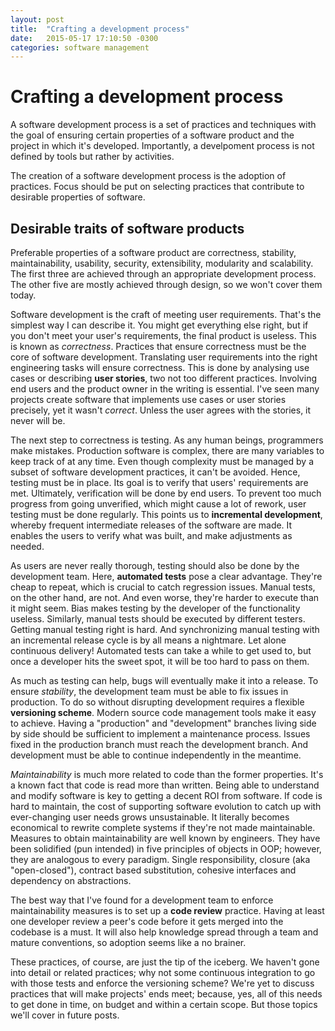 ```yaml
---
layout: post
title:  "Crafting a development process"
date:   2015-05-17 17:10:50 -0300
categories: software management
---
```


# Crafting a development process

A software development process is a set of practices and techniques with the goal of ensuring certain properties of a software product and the project in which it's developed. Importantly, a develpoment process is not defined by tools but rather by activities.

The creation of a software development process is the adoption of practices. Focus should be put on selecting practices that contribute to desirable properties of software.

## Desirable traits of software products
Preferable properties of a software product are correctness, stability, maintainability, usability, security, extensibility, modularity and scalability. The first three are achieved through an appropriate development process. The other five are mostly achieved through design, so we won't cover them today.

Software development is the craft of meeting user requirements. That's the simplest way I can describe it. You might get everything else right, but if you don't meet your user's requirements, the final product is useless. This is known as *correctness*. Practices that ensure correctness must be the core of software development. Translating user requirements into the right engineering tasks will ensure correctness. This is done by analysing use cases or describing **user stories**, two not too different practices. Involving end users and the product owner in the writing is essential. I've seen many projects create software that implements use cases or user stories precisely, yet it wasn't *correct*. Unless the user agrees with the stories, it never will be.

The next step to correctness is testing. As any human beings, programmers make mistakes. Production software is complex, there are many variables to keep track of at any time. Even though complexity must be managed by a subset of software development practices, it can't be avoided. Hence, testing must be in place. Its goal is to verify that users' requirements are met. Ultimately, verification will be done by end users. To prevent too much progress from going unverified, which might cause a lot of rework, user testing must be done regularly. This points us to **incremental development**, whereby frequent intermediate releases of the software are made. It enables the users to verify what was built, and make adjustments as needed.

As users are never really thorough, testing should also be done by the development team. Here, **automated tests** pose a clear advantage. They're cheap to repeat, which is crucial to catch regression issues. Manual tests, on the other hand, are not. And even worse, they're harder to execute than it might seem. Bias makes testing by the developer of the functionality useless. Similarly, manual tests should be executed by different testers. Getting manual testing right is hard. And synchronizing manual testing with an incremental release cycle is by all means a nightmare. Let alone continuous delivery! Automated tests can take a while to get used to, but once a developer hits the sweet spot, it will be too hard to pass on them.

As much as testing can help, bugs will eventually make it into a release. To ensure *stability*, the development team must be able to fix issues in production. To do so without disrupting development requires a flexible **versioning scheme**. Modern source code management tools make it easy to achieve. Having a "production" and "development" branches living side by side should be sufficient to implement a maintenance process. Issues fixed in the production branch must reach the development branch. And development must be able to continue independently in the meantime.

*Maintainability* is much more related to code than the former properties. It's a known fact that code is read more than written. Being able to understand and modify software is key to getting a decent ROI from software. If code is hard to maintain, the cost of supporting software evolution to catch up with ever-changing user needs grows unsustainable. It literally becomes economical to rewrite complete systems if they're not made maintainable. Measures to obtain maintainability are well known by engineers. They have been solidified (pun intended) in five principles of objects in OOP; however, they are analogous to every paradigm. Single responsibility, closure (aka "open-closed"), contract based substitution, cohesive interfaces and dependency on abstractions.

The best way that I've found for a development team to enforce maintainability measures is to set up a **code review** practice. Having at least one developer review a peer's code before it gets merged into the codebase is a must. It will also help knowledge spread through a team and mature conventions, so adoption seems like a no brainer.

These practices, of course, are just the tip of the iceberg. We haven't gone into detail or related practices; why not some continuous integration to go with those tests and enforce the versioning scheme? We're yet to discuss practices that will make projects' ends meet; because, yes, all of this needs to get done in time, on budget and within a certain scope. But those topics we'll cover in future posts.

